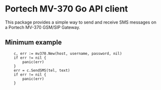 # Portech MV-370 Go API client

This package provides a simple way to send and receive SMS messages on a Portech MV-370 GSM/SIP Gateway.

## Minimum example
```golang
	c, err := mv370.New(host, username, password, nil)
   	if err != nil {
		panic(err)
	}
    err = c.SendSMS(tel, text)
   	if err != nil {
		panic(err)
	}
```